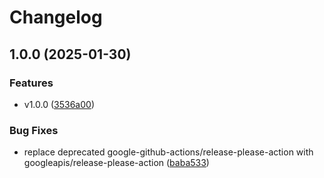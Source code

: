 # Changelog

## 1.0.0 (2025-01-30)


### Features

* v1.0.0 ([3536a00](https://github.com/coven913/template.ansible-role/commit/3536a00261645d4d3bb43feebfc245c465beba7f))


### Bug Fixes

* replace deprecated google-github-actions/release-please-action with googleapis/release-please-action ([baba533](https://github.com/coven913/template.ansible-role/commit/baba533f5c0b1b8259b9e1e22d99ceb31732e337))
